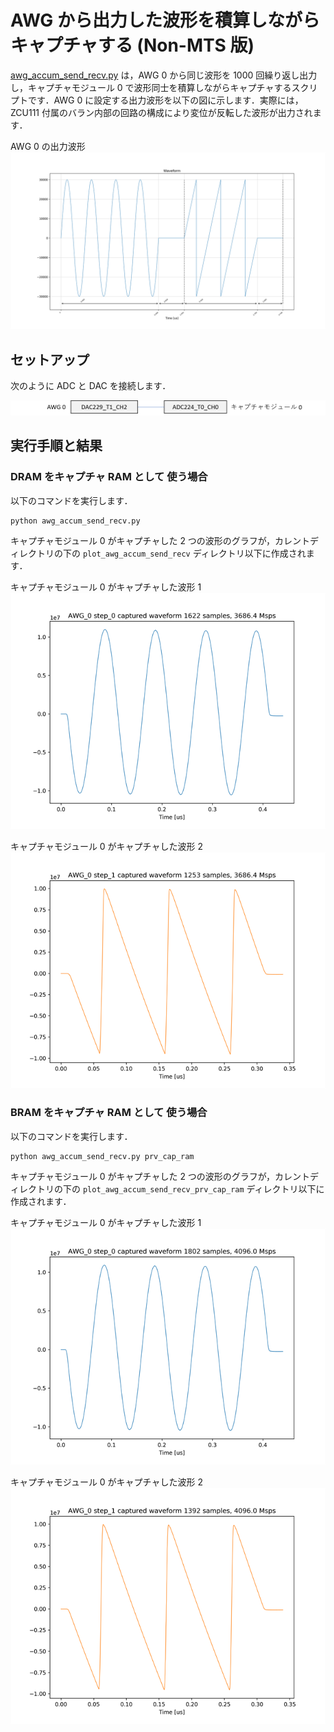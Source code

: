 # AWG から出力した波形を積算しながらキャプチャする (Non-MTS 版)

[awg_accum_send_recv.py](../awg_accum_send_recv.py) は，AWG 0 から同じ波形を 1000 回繰り返し出力し，キャプチャモジュール 0 で波形同士を積算しながらキャプチャするスクリプトです．AWG 0 に設定する出力波形を以下の図に示します．実際には，ZCU111 付属のバラン内部の回路の構成により変位が反転した波形が出力されます．

AWG 0 の出力波形       
![AWG 0 の出力波形](images/awg_0_waveform.png)

## セットアップ

次のように ADC と DAC を接続します．

![セットアップ](../../docs/images/awg-x1-setup.png)

## 実行手順と結果

### DRAM をキャプチャ RAM として 使う場合

以下のコマンドを実行します．

```
python awg_accum_send_recv.py
```

キャプチャモジュール 0 がキャプチャした 2 つの波形のグラフが，カレントディレクトリの下の `plot_awg_accum_send_recv` ディレクトリ以下に作成されます．

キャプチャモジュール 0 がキャプチャした波形 1
![キャプチャモジュール 0 がキャプチャした波形 1](images/AWG_0_step_0_dram_captured.png)

キャプチャモジュール 0 がキャプチャした波形 2
![キャプチャモジュール 0 がキャプチャした波形 2](images/AWG_0_step_1_dram_captured.png)

### BRAM をキャプチャ RAM として 使う場合

以下のコマンドを実行します．

```
python awg_accum_send_recv.py prv_cap_ram
```

キャプチャモジュール 0 がキャプチャした 2 つの波形のグラフが，カレントディレクトリの下の `plot_awg_accum_send_recv_prv_cap_ram` ディレクトリ以下に作成されます．

キャプチャモジュール 0 がキャプチャした波形 1
![キャプチャモジュール 0 がキャプチャした波形 1](images/AWG_0_step_0_bram_captured.png)

キャプチャモジュール 0 がキャプチャした波形 2
![キャプチャモジュール 0 がキャプチャした波形 2](images/AWG_0_step_1_bram_captured.png)
